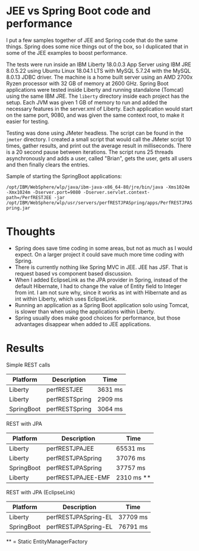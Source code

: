 # JEE vs Spring Boot code and performance

I put a few samples together of JEE and Spring code that do the same things.  Spring does some nice things out of the box, so I duplicated that in some of the JEE examples to boost performance. 

The tests were run inside an IBM Liberty 18.0.0.3 App Server using IBM JRE 8.0.5.22 using Ubuntu Linux 18.04.1 LTS with MySQL 5.7.24 with the MySQL 8.0.13 JDBC driver.  The machine is a home built server using an AMD 2700x Ryzen processor with 32 GB of memory at 2600 GHz.  Spring Boot applications were tested inside Liberty and running standalone (Tomcat) using the same IBM JRE.  The `liberty` directory inside each project has the setup.  Each JVM was given 1 GB of memory to run and added the necessary features in the server.xml of Liberty.  Each application would start on the same port, 9080, and was given the same context root, to make it easier for testing.  

Testing was done using JMeter headless.  The script can be found in the `jmeter` directory.  I created a small script that would call the JMeter script 10 times, gather results, and print out the average result in milliseconds.  There is a 20 second pause between iterations.  The script runs 25 threads asynchronously and adds a user, called "Brian", gets the user, gets all users and then finally clears the entries.

Sample of starting the SpringBoot applications:

```/opt/IBM/WebSphere/wlp/java/ibm-java-x86_64-80/jre/bin/java -Xms1024m -Xmx1024m -Dserver.port=9080 -Dserver.servlet.context-path=/PerfRESTJEE -jar /opt/IBM/WebSphere/wlp/usr/servers/perfRESTJPASpring/apps/PerfRESTJPASpring.jar```

# Thoughts
- Spring does save time coding in some areas, but not as much as I would expect.  On a larger project it could save much more time coding with Spring.
- There is currently nothing like Spring MVC in JEE.  JEE has JSF.  That is request based vs component based discussion.
- When I added EclipseLink as the JPA provider in Spring, instead of the default Hibernate, I had to change the value of Entity field to Integer from int.  I am not sure why, since it works as int with Hibernate and as int within Liberty, which uses EclipseLink.
- Running an application as a Spring Boot application solo using Tomcat, is slower than when using the applications within Liberty.
- Spring usually does make good choices for performance, but those advantages disappear when added to JEE applications.

# Results
Simple REST calls

| Platform | Description | Time
| --- | --- | --- |
|Liberty|perfRESTJEE|3631 ms|
|Liberty|perfRESTSpring|2909 ms|
|SpringBoot|perfRESTSpring|3064 ms|

REST with JPA

| Platform | Description | Time
| --- | --- | --- |
|Liberty|perfRESTJPAJEE|65531 ms|
|Liberty|perfRESTJPASpring|37076 ms|
|SpringBoot|perfRESTJPASpring|37757 ms|
|Liberty|perfRESTJPAJEE-EMF|2310 ms **|

REST with JPA (EclipseLink)

| Platform | Description | Time
| --- | --- | --- |
|Liberty|perfRESTJPASpring-EL|37709 ms|
|SpringBoot|perfRESTJPASpring-EL|76791 ms|

** = Static EntityManagerFactory
